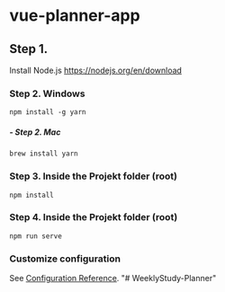 # vue-planner-app
## Step 1.
Install Node.js https://nodejs.org/en/download

### Step 2. Windows
```
npm install -g yarn
```

##### - Step 2. Mac
```
brew install yarn 
```

### Step 3. Inside the Projekt folder (root)
```
npm install
```

### Step 4. Inside the Projekt folder (root)
```
npm run serve
```

### Customize configuration
See [Configuration Reference](https://cli.vuejs.org/config/).
"# WeeklyStudy-Planner" 
